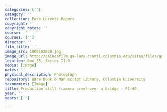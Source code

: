 ```yaml
---
categories: ['']
category: ''
collection: Pare Lorentz Papers
copyright: ''
copyright_notes: ''
course: ''
courses: ['']
director: ''
film_title: ''
image_src: 1000102038.jpg
image_url: http://gainesfilm.qa-lamp.ccnmtl.columbia.edu/sites/files/gainesfilm/images/1000102038.jpg
location: Box 35, Series II.3
media: [image]
notes: ''
physical_description: Photograph
repository: Rare Book & Manuscript Library, Columbia University
taxonomies: [Image]
title: Production still (camera crew) over a bridge - F1-40
year: ''
years: ['']

---
```

